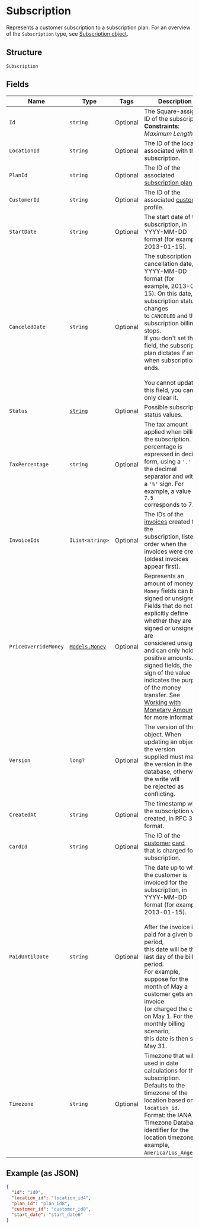 
# Subscription

Represents a customer subscription to a subscription plan.
For an overview of the `Subscription` type, see
[Subscription object](https://developer.squareup.com/docs/subscriptions-api/overview#subscription-object-overview).

## Structure

`Subscription`

## Fields

| Name | Type | Tags | Description |
|  --- | --- | --- | --- |
| `Id` | `string` | Optional | The Square-assigned ID of the subscription.<br>**Constraints**: *Maximum Length*: `255` |
| `LocationId` | `string` | Optional | The ID of the location associated with the subscription. |
| `PlanId` | `string` | Optional | The ID of the associated [subscription plan](#type-catalogsubscriptionplan). |
| `CustomerId` | `string` | Optional | The ID of the associated [customer](#type-customer) profile. |
| `StartDate` | `string` | Optional | The start date of the subscription, in YYYY-MM-DD format (for example,<br>2013-01-15). |
| `CanceledDate` | `string` | Optional | The subscription cancellation date, in YYYY-MM-DD format (for<br>example, 2013-01-15). On this date, the subscription status changes<br>to `CANCELED` and the subscription billing stops.<br>If you don't set this field, the subscription plan dictates if and<br>when subscription ends.<br><br>You cannot update this field, you can only clear it. |
| `Status` | [`string`](/doc/models/subscription-status.md) | Optional | Possible subscription status values. |
| `TaxPercentage` | `string` | Optional | The tax amount applied when billing the subscription. The<br>percentage is expressed in decimal form, using a `'.'` as the decimal<br>separator and without a `'%'` sign. For example, a value of `7.5`<br>corresponds to 7.5%. |
| `InvoiceIds` | `IList<string>` | Optional | The IDs of the [invoices](#type-invoice) created for the<br>subscription, listed in order when the invoices were created<br>(oldest invoices appear first). |
| `PriceOverrideMoney` | [`Models.Money`](/doc/models/money.md) | Optional | Represents an amount of money. `Money` fields can be signed or unsigned.<br>Fields that do not explicitly define whether they are signed or unsigned are<br>considered unsigned and can only hold positive amounts. For signed fields, the<br>sign of the value indicates the purpose of the money transfer. See<br>[Working with Monetary Amounts](https://developer.squareup.com/docs/build-basics/working-with-monetary-amounts)<br>for more information. |
| `Version` | `long?` | Optional | The version of the object. When updating an object, the version<br>supplied must match the version in the database, otherwise the write will<br>be rejected as conflicting. |
| `CreatedAt` | `string` | Optional | The timestamp when the subscription was created, in RFC 3339 format. |
| `CardId` | `string` | Optional | The ID of the [customer](#type-customer) [card](#type-card)<br>that is charged for the subscription. |
| `PaidUntilDate` | `string` | Optional | The date up to which the customer is invoiced for the<br>subscription, in YYYY-MM-DD format (for example, 2013-01-15).<br><br>After the invoice is paid for a given billing period,<br>this date will be the last day of the billing period.<br>For example,<br>suppose for the month of May a customer gets an invoice<br>(or charged the card) on May 1. For the monthly billing scenario,<br>this date is then set to May 31. |
| `Timezone` | `string` | Optional | Timezone that will be used in date calculations for the subscription.<br>Defaults to the timezone of the location based on `location_id`.<br>Format: the IANA Timezone Database identifier for the location timezone (for example, `America/Los_Angeles`). |

## Example (as JSON)

```json
{
  "id": "id0",
  "location_id": "location_id4",
  "plan_id": "plan_id8",
  "customer_id": "customer_id8",
  "start_date": "start_date6"
}
```

